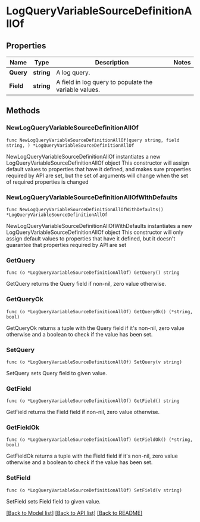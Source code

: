 # LogQueryVariableSourceDefinitionAllOf

## Properties

Name | Type | Description | Notes
------------ | ------------- | ------------- | -------------
**Query** | **string** | A log query. | 
**Field** | **string** | A field in log query to populate the variable values. | 

## Methods

### NewLogQueryVariableSourceDefinitionAllOf

`func NewLogQueryVariableSourceDefinitionAllOf(query string, field string, ) *LogQueryVariableSourceDefinitionAllOf`

NewLogQueryVariableSourceDefinitionAllOf instantiates a new LogQueryVariableSourceDefinitionAllOf object
This constructor will assign default values to properties that have it defined,
and makes sure properties required by API are set, but the set of arguments
will change when the set of required properties is changed

### NewLogQueryVariableSourceDefinitionAllOfWithDefaults

`func NewLogQueryVariableSourceDefinitionAllOfWithDefaults() *LogQueryVariableSourceDefinitionAllOf`

NewLogQueryVariableSourceDefinitionAllOfWithDefaults instantiates a new LogQueryVariableSourceDefinitionAllOf object
This constructor will only assign default values to properties that have it defined,
but it doesn't guarantee that properties required by API are set

### GetQuery

`func (o *LogQueryVariableSourceDefinitionAllOf) GetQuery() string`

GetQuery returns the Query field if non-nil, zero value otherwise.

### GetQueryOk

`func (o *LogQueryVariableSourceDefinitionAllOf) GetQueryOk() (*string, bool)`

GetQueryOk returns a tuple with the Query field if it's non-nil, zero value otherwise
and a boolean to check if the value has been set.

### SetQuery

`func (o *LogQueryVariableSourceDefinitionAllOf) SetQuery(v string)`

SetQuery sets Query field to given value.


### GetField

`func (o *LogQueryVariableSourceDefinitionAllOf) GetField() string`

GetField returns the Field field if non-nil, zero value otherwise.

### GetFieldOk

`func (o *LogQueryVariableSourceDefinitionAllOf) GetFieldOk() (*string, bool)`

GetFieldOk returns a tuple with the Field field if it's non-nil, zero value otherwise
and a boolean to check if the value has been set.

### SetField

`func (o *LogQueryVariableSourceDefinitionAllOf) SetField(v string)`

SetField sets Field field to given value.



[[Back to Model list]](../README.md#documentation-for-models) [[Back to API list]](../README.md#documentation-for-api-endpoints) [[Back to README]](../README.md)


